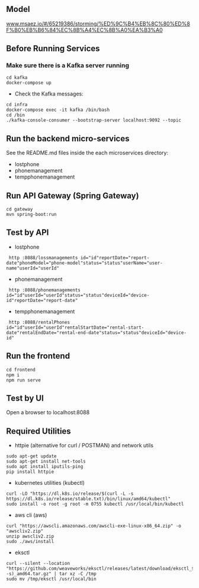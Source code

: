 # 

## Model
www.msaez.io/#/65219386/storming/%ED%9C%B4%EB%8C%80%ED%8F%B0%EB%B6%84%EC%8B%A4%EC%8B%A0%EA%B3%A0

## Before Running Services
### Make sure there is a Kafka server running
```
cd kafka
docker-compose up
```
- Check the Kafka messages:
```
cd infra
docker-compose exec -it kafka /bin/bash
cd /bin
./kafka-console-consumer --bootstrap-server localhost:9092 --topic
```

## Run the backend micro-services
See the README.md files inside the each microservices directory:

- lostphone
- phonemanagement
- tempphonemanagement


## Run API Gateway (Spring Gateway)
```
cd gateway
mvn spring-boot:run
```

## Test by API
- lostphone
```
 http :8088/lossmanagements id="id"reportDate="report-date"phoneModel="phone-model"status="status"userName="user-name"userId="userId"
```
- phonemanagement
```
 http :8088/phonemanagements id="id"userId="userId"status="status"deviceId="device-id"reportDate="report-date"
```
- tempphonemanagement
```
 http :8088/rentalPhones id="id"userId="userId"rentalStartDate="rental-start-date"rentalEndDate="rental-end-date"status="status"deviceId="device-id"
```


## Run the frontend
```
cd frontend
npm i
npm run serve
```

## Test by UI
Open a browser to localhost:8088

## Required Utilities

- httpie (alternative for curl / POSTMAN) and network utils
```
sudo apt-get update
sudo apt-get install net-tools
sudo apt install iputils-ping
pip install httpie
```

- kubernetes utilities (kubectl)
```
curl -LO "https://dl.k8s.io/release/$(curl -L -s https://dl.k8s.io/release/stable.txt)/bin/linux/amd64/kubectl"
sudo install -o root -g root -m 0755 kubectl /usr/local/bin/kubectl
```

- aws cli (aws)
```
curl "https://awscli.amazonaws.com/awscli-exe-linux-x86_64.zip" -o "awscliv2.zip"
unzip awscliv2.zip
sudo ./aws/install
```

- eksctl 
```
curl --silent --location "https://github.com/weaveworks/eksctl/releases/latest/download/eksctl_$(uname -s)_amd64.tar.gz" | tar xz -C /tmp
sudo mv /tmp/eksctl /usr/local/bin
```
